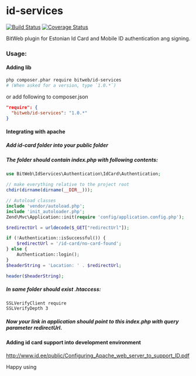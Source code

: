 id-services
=======
[![Build Status](https://travis-ci.org/BitWeb/id-services.svg?branch=master)](https://travis-ci.org/BitWeb/id-services)
[![Coverage Status](https://img.shields.io/coveralls/BitWeb/id-services.svg)](https://coveralls.io/r/BitWeb/id-services?branch=master)

BitWeb plugin for Estonian Id Card and Mobile ID authentication ang signing.

### Usage:

#### Adding lib
```sh
php composer.phar require bitweb/id-services
# (When asked for a version, type `1.0.*`)
```

or add following to composer.json

```json
"require": {
  "bitweb/id-services": "1.0.*"
}
```

#### Integrating with apache

##### Add id-card folder into your public folder
##### The folder should contain index.php with following contents:
```php
use BitWeb\IdServices\Authentication\IdCard\Authentication;

// make everything relative to the project root
chdir(dirname(dirname(__DIR__)));

// Autoload classes
include 'vendor/autoload.php';
include 'init_autoloader.php';
Zend\Mvc\Application::init(require 'config/application.config.php');

$redirectUrl = urldecode($_GET["redirectUrl"]);

if (!Authentication::isSuccessful()) {
    $redirectUrl = '/id-card/no-card-found';
} else {
    Authentication::login();
}
$headerString = 'Location: ' . $redirectUrl;

header($headerString);
```
##### In same folder should exist .htaccess:
```
SSLVerifyClient require
SSLVerifyDepth 3
```
##### Now your link in application should point to this index.php with query parameter redirectUrl.


#### Adding id card support into development environment
http://www.id.ee/public/Configuring_Apache_web_server_to_support_ID.pdf

Happy using
